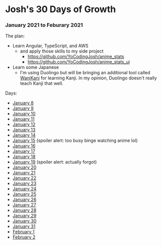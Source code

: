 # Josh's 30 Days of Growth

### January 2021 to Feburary 2021

The plan:

* Learn Angular, TypeScript, and AWS
  * and apply those skills to my side project
    * https://github.com/YoCodingJosh/anime_stats
    * https://github.com/YoCodingJosh/anime_stats_ui
* Learn some Japanese
  * I'm using Duolingo but will be bringing an additional tool called [WaniKani](https://www.wanikani.com/) for learning Kanji. In my opinion, Duolingo doesn't really teach Kanji that well.

Days:
* [January 8](days/Jan8.md)
* [January 9](days/Jan9.md)
* [January 10](days/Jan10.md)
* [January 11](days/Jan11.md)
* [January 12](days/Jan12.md)
* [January 13](days/Jan13.md)
* [January 14](days/Jan14.md)
* [January 15](days/Jan15.md) (spoiler alert: too busy binge watching anime lol)
* [January 16](days/Jan16.md)
* [January 17](days/Jan17.md)
* [January 18](days/Jan18.md)
* [January 19](days/Jan19.md) (spoiler alert: actually forgot)
* [January 20](days/Jan20.md)
* [January 21](days/Jan21.md)
* [January 22](days/Jan22.md)
* [January 23](days/Jan23.md)
* [January 24](days/Jan24.md)
* [January 25](days/Jan25.md)
* [January 26](days/Jan26.md)
* [January 27](days/Jan27.md)
* [January 28](days/Jan28.md)
* [January 29](days/Jan29.md)
* [January 30](days/Jan30.md)
* [January 31](days/Jan31.md)
* [February 1](days/Feb1.md)
* [February 2](days/Feb2.md)
